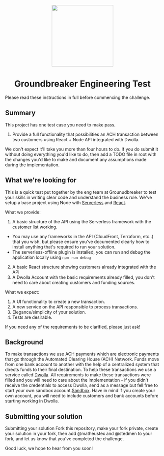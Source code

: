 
<div align="center">
  <img src="https://e6wlgalwjo-flywheel.netdna-ssl.com/wp-content/uploads/2019/06/logox1-opt.png" align="center" width="200">
  <h1 align="center">Groundbreaker Engineering Test</h1>
</div>

Please read these instructions in full before commencing the challenge.

## Summary

This project has one test case you need to make pass.

1. Provide a full functionality that possibilities an ACH transaction between two customers using React + Node API integrated with Dwolla.

We don't expect it'll take you more than four hours to do. If you do submit it without doing everything you'd like to do, then add a TODO file in root with the changes you'd like to make and document any assumptions made during the implementation.

## What we're looking for

This is a quick test put together by the eng team at Grounudbreaker to test your skills in writing clear code and understand the business rule. 
We've setup a base project using Node with [Serverless](https://https://www.serverless.com/) and [React](https://https://reactjs.org/).

What we provide:
1. A basic structure of the API using the Serverless framework with the customer list working.
  - You may use any frameworks in the API (CloudFront, Terraform, etc..) that you wish, but please ensure you've documented clearly how to install anything that's required to run your solution.
  - The serverless-offline plugin is installed, you can run and debug the application locally using `npm run debug`
2. A basic React structure showing customers already integrated with the API
3. A Dwolla Account with the basic requirements already filled, you don't need to care about creating customers and funding sources.

What we expect:

1. A UI functionality to create a new transaction.
2. A new service on the API responsible to process transactions.
3. Elegance/simplicity of your solution.
4. Tests are desirable.

If you need any of the requirements to be clarified, please just ask!

## Background
To make transactions we use ACH payments which are electronic payments that go through the Automated Clearing House (ACH) Network. Funds move from one bank account to another with the help of a centralized system that directs funds to their final destination. To help these transactions we use a service called [Dwolla](https://docs.dwolla.com/#introduction). All requirements to make these transactions were filled and you will need to care about the implementation - if you didn't receive the credentials to access Dwolla, send as a message but fell free to start your own sandbox account.[Sandbox](https://accounts-sandbox.dwolla.com). Have in mind if you create your own account, you will need to include customers and bank accounts before starting working in Dwolla.

## Submitting your solution

Submitting your solution
Fork this repository, make your fork private, create your solution in your fork, then add @matheustex and @stedmen to your fork, and let us know that you've completed the challenge.

Good luck, we hope to hear from you soon!
